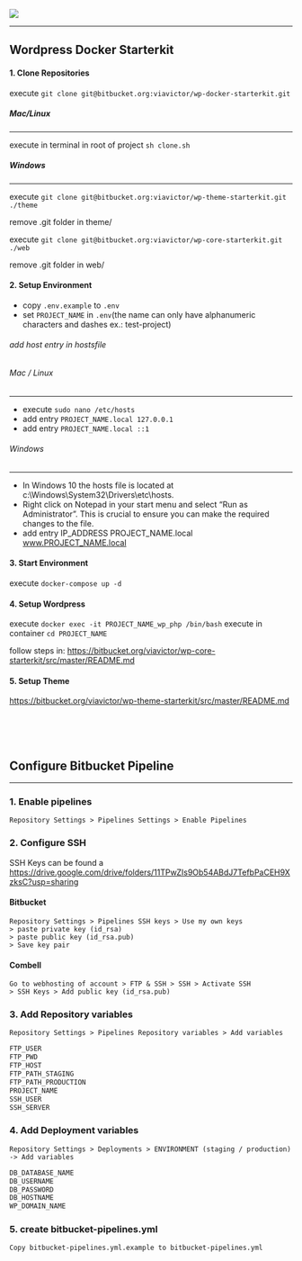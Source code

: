 ![](https://viavictor.com/logos/Viavictor_Logo_Logo_Zwart.png)

------------


## Wordpress Docker Starterkit

#### 1. Clone Repositories
execute `git clone git@bitbucket.org:viavictor/wp-docker-starterkit.git`

##### Mac/Linux

------------
execute in terminal in root of project `sh clone.sh`

##### Windows

------------
execute `git clone git@bitbucket.org:viavictor/wp-theme-starterkit.git ./theme`

remove .git folder in theme/

execute `git clone git@bitbucket.org:viavictor/wp-core-starterkit.git ./web`

remove .git folder in web/


#### 2. Setup Environment
-  copy `.env.example` to `.env`
-  set  `PROJECT_NAME` in `.env`(the name can only have alphanumeric characters and dashes ex.: test-project)

###### add host entry in hostsfile
###### Mac / Linux

------------
- execute `sudo nano /etc/hosts`
- add entry `PROJECT_NAME.local 127.0.0.1`
- add entry `PROJECT_NAME.local ::1`

###### Windows

------------
- In Windows 10 the hosts file is located at c:\Windows\System32\Drivers\etc\hosts.
- Right click on Notepad in your start menu and select “Run as Administrator”. This is crucial to ensure you can make the required changes to the file.
- add entry IP_ADDRESS PROJECT_NAME.local www.PROJECT_NAME.local


#### 3. Start Environment
execute `docker-compose up -d`

#### 4.  Setup Wordpress
execute `docker exec -it PROJECT_NAME_wp_php /bin/bash`
execute in container `cd PROJECT_NAME`

follow steps in:
https://bitbucket.org/viavictor/wp-core-starterkit/src/master/README.md


#### 5.  Setup Theme
https://bitbucket.org/viavictor/wp-theme-starterkit/src/master/README.md

<br/>
<br/>
<br/>

## Configure Bitbucket Pipeline
---


### 1. Enable pipelines
```
Repository Settings > Pipelines Settings > Enable Pipelines
```

### 2. Configure SSH
SSH Keys can be found a https://drive.google.com/drive/folders/11TPwZIs9Ob54ABdJ7TefbPaCEH9XzksC?usp=sharing
<br/>
#### Bitbucket

```
Repository Settings > Pipelines SSH keys > Use my own keys
> paste private key (id_rsa)
> paste public key (id_rsa.pub)
> Save key pair
```

#### Combell
```
Go to webhosting of account > FTP & SSH > SSH > Activate SSH 
> SSH Keys > Add public key (id_rsa.pub)
```


### 3. Add Repository variables
```
Repository Settings > Pipelines Repository variables > Add variables
```

```sh
FTP_USER
FTP_PWD
FTP_HOST
FTP_PATH_STAGING
FTP_PATH_PRODUCTION
PROJECT_NAME
SSH_USER
SSH_SERVER
```


### 4. Add Deployment variables
```
Repository Settings > Deployments > ENVIRONMENT (staging / production) -> Add variables
```

```sh
DB_DATABASE_NAME
DB_USERNAME
DB_PASSWORD
DB_HOSTNAME
WP_DOMAIN_NAME
```

### 5. create bitbucket-pipelines.yml
```
Copy bitbucket-pipelines.yml.example to bitbucket-pipelines.yml
```